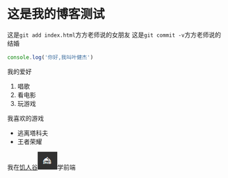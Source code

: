 # 这是我的博客测试

这是`git add index.html`方方老师说的女朋友
这是`git commit -v`方方老师说的结婚

```javascript
console.log('你好,我叫叶健杰')
```

我的爱好
1. 唱歌
2. 看电影
3. 玩游戏


我喜欢的游戏
* 逃离塔科夫
* 王者荣耀

我在[饥人谷](https://jirengu.com/)![饥人谷](jirengu.png)学前端
